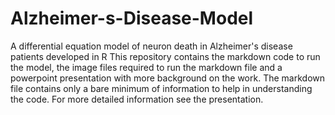 # Alzheimer-s-Disease-Model
A differential equation model of neuron death in Alzheimer's disease patients developed in R
This repository contains the markdown code to run the model, the image files required to run the markdown file and a powerpoint presentation with more background on the work. The markdown file contains only a bare minimum of information to help in understanding the code. For more detailed information see the presentation.
